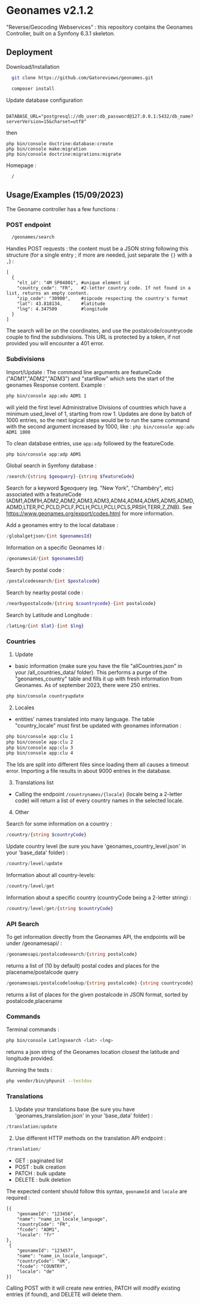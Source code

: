 # Geonames v2.1.2

"Reverse/Geocoding Webservices" : this repository contains the Geonames Controller, built on a Symfony 6.3.1 skeleton.

## Deployment

Download/Installation

```bash
  git clone https://github.com/Gatoreviews/geonames.git
```
```bash
  composer install
```
Update database configuration 
```doctrine
  DATABASE_URL="postgresql://db_user:db_password@127.0.0.1:5432/db_name?serverVersion=15&charset=utf8"
```
then 
```
php bin/console doctrine:database:create
php bin/console make:migration
php bin/console doctrine:migrations:migrate
```

Homepage :

```bash
  /
```
## Usage/Examples (15/09/2023)
The Geoname controller has a few functions :

### POST endpoint
```bash
  /geonames/search
```
Handles POST requests : the content must be a JSON string following this structure (for a single entry ; if more are needed, just separate the `{}` with a `,`) :
```
[
  {
    "elt_id": "4M SP04801", #unique element id
    "country_code": "FR",   #2-letter country code. If not found in a list, returns an empty content.
    "zip_code": "30900",    #zipcode respecting the country's format
    "lat": 43.818134,       #latitude
    "lng": 4.347509         #longitude
  }
]
```
The search will be on the coordinates, and use the postalcode/countrycode couple to find the subdivisions.
This URL is protected by a token, if not provided you will encounter a 401 error.

### Subdivisions
Import/Update : 
The command line arguments are featureCode ("ADM1","ADM2","ADM3") and "startRow" which sets the start of the geonames Response content. Example :
```bash
php bin/console app:adu ADM1 1
```
will yield the first level Administrative Divisions of countries which have a minimum used_level of 1, starting from row 1. Updates are done by batch of 1000 entries, so the next logical steps would be to run the same command with the second argument increased by 1000, like :
`php bin/console app:adu ADM1 1000`

To clean database entries, use `app:adp` followed by the featureCode.
```bash
php bin/console app:adp ADM1
```

Global search in Symfony database : 
```php
/search/{string $geoquery}-{string $featureCode}
```
Search for a keyword $geoquery (eg. "New York", "Chambéry", etc) associated with a featureCode (ADM1,ADM1H,ADM2,ADM2,ADM3,ADM3,ADM4,ADM4,ADM5,ADM5,ADMD,ADMD,LTER,PC,PCLD,PCLF,PCLH,PCLI,PCLI,PCLS,PRSH,TERR,Z,ZNB). See https://www.geonames.org/export/codes.html for more information.

Add a geonames entry to the local database :
```php
/globalgetjson/{int $geonamesId}
```
Information on a specific Geonames Id :
```php
/geonamesid/{int $geonamesId}
```
Search by postal code :
```php
/postalcodesearch/{int $postalcode}
```
Search by nearby postal code :
```php
/nearbypostalcode/{string $countrycode}-{int postalcode}
```
Search by Latitude and Longitude :
```php
/latLng/{int $lat}-{int $lng}
```
### Countries

1. Update
- basic information (make sure you have the file "allCountries.json" in your /all_countries_data/ folder). This performs a purge of the "geonames_country" table and fills it up with fresh information from Geonames. As of september 2023, there were 250 entries.
```bash
php bin/console countryupdate
```

2. Locales
- entities' names translated into many language. The table "country_locale" must first be updated with geonames information :
```bash
php bin/console app:clu 1
php bin/console app:clu 2
php bin/console app:clu 3
php bin/console app:clu 4
```
The Ids are split into different files since loading them all causes a timeout error. Importing a file results in about 9000 entries in the database.

3. Translations list
- Calling the endpoint `/countrynames/{locale}` (locale being a 2-letter code) will return a list of every country names in the selected locale.

4. Other

Search for some information on a country :
```php
/country/{string $countryCode}
```
Update country level (be sure you have 'geonames_country_level.json' in your 'base_data' folder) :
```php
/country/level/update
```
Information about all country-levels:
```php
/country/level/get
```
Information about a specific country (countryCode being a 2-letter string) :
```php
/country/level/get/{string $countryCode}
```

### API Search

To get information directly from the Geonames API, the endpoints will be under /geonamesapi/ : 

```php
/geonamesapi/postalcodesearch/{string postalcode}
```
returns a list of (10 by default) postal codes and places for the placename/postalcode query

```php
/geonamesapi/postalcodelookup/{string postalcode}-{string countrycode}
```
returns a list of places for the given postalcode in JSON format, sorted by postalcode,placename


### Commands

Terminal commands : 
```bash
php bin/console Latlngsearch <lat> <lng>
```
returns a json string of the Geonames location closest the latitude and longitude provided.

Running the tests :
```bash
php vendor/bin/phpunit --testdox
```

### Translations

1. Update your translations base (be sure you have 'geonames_translation.json' in your 'base_data' folder) :
```php
/translation/update
```

2. Use different HTTP methods on the translation API endpoint :
```php
/translation/
```
* GET : paginated list
* POST : bulk creation
* PATCH : bulk update
* DELETE : bulk deletion

The expected content should follow this syntax, `geonameId` and `locale` are required :
```
[{
	"geonameId": "123456",
	"name": "name_in_locale_language",
	"countryCode": "FR",
	"fcode": "ADM1",
	"locale": "fr"
},
 {
	"geonameId": "123457",
	"name": "name_in_locale_language",
	"countryCode": "UK",
	"fcode": "COUNTRY",
	"locale": "de"
}]
```

Calling POST with it will create new entries, PATCH will modify existing entries (if found), and DELETE will delete them.
